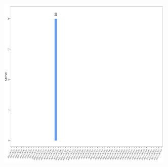 <img align="center" width="1000" height="500" src="https://github.com/johnwoodill/Running_Log/raw/master/figures/mpw_bar.png?raw=true">